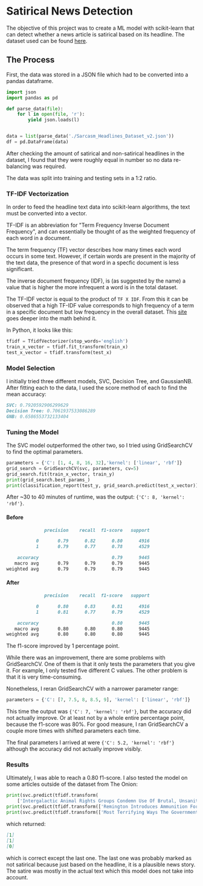 # Satirical News Detection
The objective of this project was to create a ML model with scikit-learn that can detect whether a news article is satirical based on its headline. The dataset used can be found [here](https://www.kaggle.com/rmisra/news-headlines-dataset-for-sarcasm-detection).

## The Process
First, the data was stored in a JSON file which had to be converted into a pandas dataframe.

```python
import json
import pandas as pd

def parse_data(file):
    for l in open(file, 'r'):
        yield json.loads(l)


data = list(parse_data('./Sarcasm_Headlines_Dataset_v2.json'))
df = pd.DataFrame(data)
```
After checking the amount of satirical and non-satirical headlines in the dataset, I found that they were roughly equal in number so no data re-balancing was required.

The data was split into training and testing sets in a 1:2 ratio. 
### TF-IDF Vectorization
In order to feed the headline text data into scikit-learn algorithms, the text must be converted into a vector.

TF-IDF is an abbreviation for "Term Frequency Inverse Document Frequency", and can essentially be thought of as the weighted frequency of each word in a document.

The term frequency (TF) vector describes how many times each word occurs in some text. However, if certain words are present in the majority of the text data, the presence of that word in a specfic document is less significant.

The inverse document frequency (IDF), is (as suggested by the name) a value that is higher the more infrequent a word is in the total dataset.

The TF-IDF vector is equal to the product of `TF X IDF`. From this it can be observed that a high TF-IDF value corresponds to high frequency of a term in a specific document but low frequency in the overall dataset. This [site](https://medium.com/@cmukesh8688/tf-idf-vectorizer-scikit-learn-dbc0244a911a) goes deeper into the math behind it.

In Python, it looks like this:
```python
tfidf = TfidfVectorizer(stop_words='english')
train_x_vector = tfidf.fit_transform(train_x)
test_x_vector = tfidf.transform(test_x)
```
### Model Selection
I initially tried three different models, SVC, Decision Tree, and GaussianNB. After fitting each to the data, I used the score method of each to find the mean accuracy:
```markdown
SVC: 0.7920592906299629
Decision Tree: 0.7061937533086289
GNB: 0.6586553732133404
```

### Tuning the Model
The SVC model outperformed the other two, so I tried using GridSearchCV to find the optimal parameters.


```python
parameters = {'C': [1, 4, 8, 16, 32],'kernel': ['linear', 'rbf']}
grid_search = GridSearchCV(svc, parameters, cv=5)
grid_search.fit(train_x_vector, train_y)
print(grid_search.best_params_)
print(classification_report(test_y, grid_search.predict(test_x_vector)))
```
After ~30 to 40 minutes of runtime, was the output: `{'C': 8, 'kernel': 'rbf'}`.

#### Before
```markdown
              precision    recall  f1-score   support

           0       0.79      0.82      0.80      4916
           1       0.79      0.77      0.78      4529

    accuracy                           0.79      9445
   macro avg       0.79      0.79      0.79      9445
weighted avg       0.79      0.79      0.79      9445
```
#### After
```markdown
              precision    recall  f1-score   support

           0       0.80      0.83      0.81      4916
           1       0.81      0.77      0.79      4529

    accuracy                           0.80      9445
   macro avg       0.80      0.80      0.80      9445
weighted avg       0.80      0.80      0.80      9445
```
The f1-score improved by 1 percentage point.

While there was an improvement, there are some problems with GridSearchCV. One of them is that it only tests the parameters that you give it. For example, I only tested five different C values. The other problem is that it is very time-consuming. 

Nonetheless, I reran GridSearchCV with a narrower parameter range:
```python
parameters = {'C': [7, 7.5, 8, 8.5, 9], 'kernel': ['linear', 'rbf']}
```
This time the output was `{'C': 7, 'kernel': 'rbf'}`, but the accuracy did not actually improve. Or at least not by a whole entire percentage point, because the f1-score was 80%. For good measure, I ran GridSearchCV a couple more times with shifted parameters each time.

The final parameters I arrived at were `{'C': 5.2, 'kernel': 'rbf'}` although the accuracy did not actually improve visibly.

### Results
Ultimately, I was able to reach a 0.80 f1-score. I also tested the model on some articles outside of the dataset from The Onion:
```python
print(svc.predict(tfidf.transform(
    ['Intergalactic Animal Rights Groups Condemn Use Of Brutal, Unsanitary Planet To Raise Human Meat'])))
print(svc.predict(tfidf.transform(['Remington Introduces Ammunition For Sensitive Skin'])))
print(svc.predict(tfidf.transform(['Most Terrifying Ways The Government Is Spying On You'])))
```
which returned:
```markdown
[1]
[1]
[0]
```
which is correct except the last one. The last one was probably marked as not satirical because just based on the headline, it is a plausible news story. The satire was mostly in the actual text which this model does not take into account.
